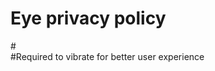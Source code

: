 # Eye privacy policy

#<uses-permission android:name="android.permission.VIBRATE" />  
#Required to vibrate for better user experience
